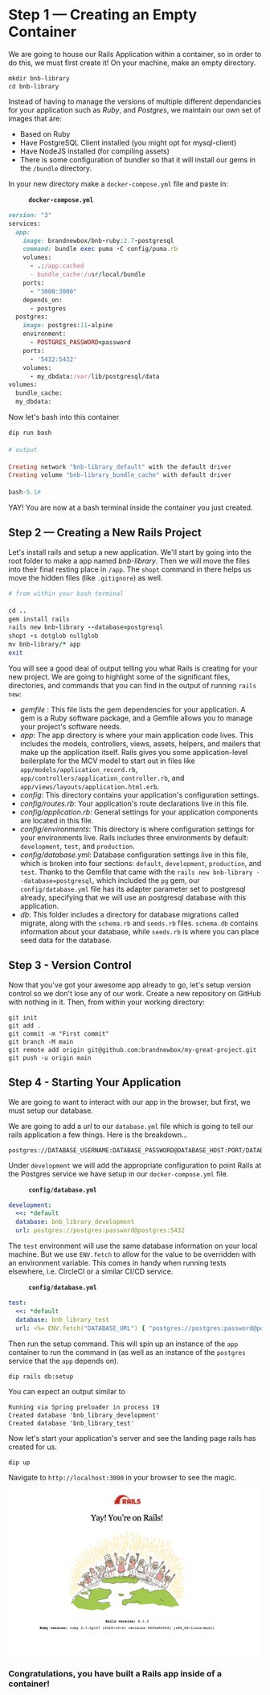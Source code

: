 # Step 1 — Creating an Empty Container

We are going to house our Rails Application within a container, so in order to do this, we must first create it! On your machine, make an empty directory.

```
mkdir bnb-library
cd bnb-library
```

Instead of having to manage the versions of multiple different dependancies for your application such as *Ruby*, and *Postgres*, we maintain our own set of images that are:
- Based on Ruby
- Have PostgreSQL Client installed (you might opt for mysql-client)
- Have NodeJS installed (for compiling assets)
- There is some configuration of bundler so that it will install our gems in the `/bundle` directory.

In your new directory make a `docker-compose.yml` file and paste in:

<figure><strong><code>docker-compose.yml</code></strong></figure>

```ruby
version: "3"
services:
  app:    
    image: brandnewbox/bnb-ruby:2.7-postgresql
    command: bundle exec puma -C config/puma.rb
    volumes:
      - .:/app:cached
      - bundle_cache:/usr/local/bundle
    ports:
      - "3000:3000"
    depends_on:
      - postgres
  postgres:
    image: postgres:11-alpine
    environment:
      - POSTGRES_PASSWORD=password
    ports:
      - '5432:5432'
    volumes:
      - my_dbdata:/var/lib/postgresql/data
volumes:
  bundle_cache:
  my_dbdata:
```

Now let's bash into this container
```ruby
dip run bash

# output

Creating network "bnb-library_default" with the default driver
Creating volume "bnb-library_bundle_cache" with default driver

bash-5.1#
```
YAY! You are now at a bash terminal inside the container you just created.

## Step 2 — Creating a New Rails Project

Let's install rails and setup a new application. We'll start by going into the root folder to make a app named *bnb-library*. Then we will move the files into their final resting place in `/app`. The `shopt` command in there helps us move the hidden files (like `.gitignore`) as well.

```ruby
# from within your bash terminal

cd ..
gem install rails
rails new bnb-library --database=postgresql
shopt -s dotglob nullglob
mv bnb-library/* app
exit
```

You will see a good deal of output telling you what Rails is creating for your new project. We are going to highlight some of the significant files, directories, and commands that you can find in the output of running `rails new`:

- *gemfile* : This file lists the gem dependencies for your application. A gem is a Ruby software package, and a Gemfile allows you to manage your project's software needs. 
- *app*: The app directory is where your main application code lives. This includes the models, controllers, views, assets, helpers, and mailers that make up the application itself. Rails gives you some application-level boilerplate for the MCV model to start out in files like `app/models/application_record.rb`, `app/controllers/application_controller.rb`, and `app/views/layouts/application.html.erb`.
- *config*: This directory contains your application's configuration settings.
- *config/routes.rb*: Your application's route declarations live in this file.
- *config/application.rb*: General settings for your application components are located in this file. 
- *config/environments*: This directory is where configuration settings for your environments live. Rails includes three environments by default: `development`, `test`, and `production`. 
- *config/database.yml*: Database configuration settings live in this file, which is broken into four sections: `default`, `development`, `production`, and `test`. Thanks to the Gemfile that came with the `rails new bnb-library --database=postgresql`, which included the `pg` gem, our `config/database.yml` file has its adapter parameter set to postgresql already, specifying that we will use an postgresql database with this application. 
- *db*: This folder includes a directory for database migrations called migrate, along with the `schema.rb` and `seeds.rb` files. `schema.db` contains information about your database, while `seeds.rb` is where you can place seed data for the database.

## Step 3 - Version Control

Now that you've got your awesome app already to go, let's setup version control so we don't lose any of our work. Create a new repository on GitHub with nothing in it. Then, from within your working directory:

```
git init
git add .
git commit -m "First commit"
git branch -M main
git remote add origin git@github.com:brandnewbox/my-great-project.git
git push -u origin main
```

## Step 4 - Starting Your Application

We are going to want to interact with our app in the browser, but first, we must setup our database.

We are going to add a *url* to our `database.yml` file which is going to tell our rails application a few things. Here is the breakdown...
```
postgres://DATABASE_USERNAME:DATABASE_PASSWORD@DATABASE_HOST:PORT/DATABASE_NAME
```
Under `development` we will add the appropriate configuration to point Rails at the Postgres service we have setup in our `docker-compose.yml` file.

<figure><strong><code>config/database.yml</code></strong></figure>

```yml
development:
  <<: *default
  database: bnb_library_development
  url: postgres://postgres:password@postgres:5432
```
The `test` environment will use the same database information on your local machine. But we use `ENV.fetch` to allow for the value to be overridden with an environment variable. This comes in handy when running tests elsewhere, i.e. CircleCI or a similar CI/CD service.

<figure><strong><code>config/database.yml</code></strong></figure>

```yml
test:
  <<: *default
  database: bnb_library_test
  url: <%= ENV.fetch("DATABASE_URL") { "postgres://postgres:password@postgres:5432" } %>
```

Then run the setup command. This will spin up an instance of the `app` container to run the command in (as well as an instance of the `postgres` service that the `app` depends on).

```
dip rails db:setup
```
You can expect an output similar to 
```
Running via Spring preloader in process 19
Created database 'bnb_library_development'
Created database 'bnb_library_test'
```
Now let's start your application's server and see the landing page rails has created for us.
```
dip up
```
Navigate to `http://localhost:3000` in your browser to see the magic.

![Hello Rails](images/hello-rails.png)

### Congratulations, you have built a Rails app inside of a container!
